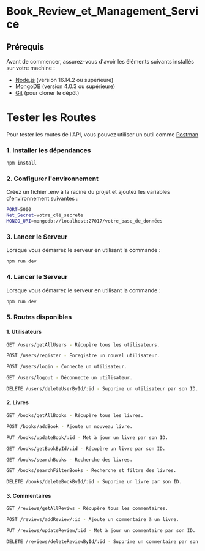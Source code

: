 # Book_Review_et_Management_Service

## Prérequis

Avant de commencer, assurez-vous d'avoir les éléments suivants installés sur votre machine :

- [Node.js](https://nodejs.org/) (version 16.14.2 ou supérieure)
- [MongoDB](https://www.mongodb.com/) (version 4.0.3 ou supérieure)
- [Git](https://github.com/AzizBenIsmail/Book_Review_et_Management_Service) (pour cloner le dépôt)

# Tester les Routes

Pour tester les routes de l'API, vous pouvez utiliser un outil comme [Postman](https://www.postman.com/) 

### 1. **Installer les dépendances**

```bash
npm install
``` 
### 2. **Configurer l'environnement**

Créez un fichier .env à la racine du projet et ajoutez les variables d'environnement suivantes :

```bash
PORT=5000
Net_Secret=votre_clé_secrète
MONGO_URI=mongodb://localhost:27017/votre_base_de_données 
``` 

### 3. **Lancer le Serveur**

Lorsque vous démarrez le serveur en utilisant la commande : 

```bash
npm run dev 
``` 

### 4. **Lancer le Serveur**

Lorsque vous démarrez le serveur en utilisant la commande : 

```bash
npm run dev 
``` 
### 5. **Routes disponibles**

#### 1. **Utilisateurs**
```bash
GET /users/getAllUsers - Récupère tous les utilisateurs.

POST /users/register - Enregistre un nouvel utilisateur.

POST /users/login - Connecte un utilisateur.

GET /users/logout - Déconnecte un utilisateur.

DELETE /users/deleteUserById/:id - Supprime un utilisateur par son ID.
``` 
#### 2. **Livres**

```bash
GET /books/getAllBooks - Récupère tous les livres.

POST /books/addBook - Ajoute un nouveau livre.

PUT /books/updateBook/:id - Met à jour un livre par son ID.

GET /books/getBookById/:id - Récupère un livre par son ID.

GET /books/searchBooks - Recherche des livres.

GET /books/searchFilterBooks - Recherche et filtre des livres.

DELETE /books/deleteBookById/:id - Supprime un livre par son ID.
``` 
#### 3. **Commentaires**

```bash
GET /reviews/getAllReviws - Récupère tous les commentaires.

POST /reviews/addReview/:id - Ajoute un commentaire à un livre.

PUT /reviews/updateReview/:id - Met à jour un commentaire par son ID.

DELETE /reviews/deleteReviewById/:id - Supprime un commentaire par son ID. 
``` 